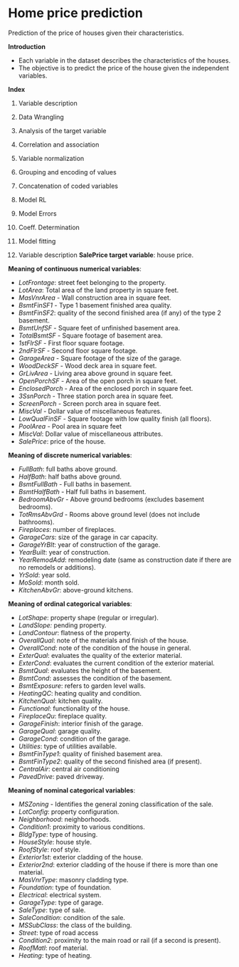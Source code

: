 # Home price prediction
Prediction of the price of houses given their characteristics.

**Introduction**
* Each variable in the dataset describes the characteristics of the houses.
* The objective is to predict the price of the house given the independent variables.

**Index**
1. Variable description
2. Data Wrangling
3. Analysis of the target variable
4. Correlation and association
5. Variable normalization
6. Grouping and encoding of values
7. Concatenation of coded variables
8. Model RL
9. Model Errors
10. Coeff. Determination
11. Model fitting

1. Variable description
**SalePrice target variable**: house price.

**Meaning of continuous numerical variables**:
* *LotFrontage*: street feet belonging to the property.
* *LotArea*: Total area of the land property in square feet.
* *MasVnrArea* - Wall construction area in square feet.
* *BsmtFinSF1* - Type 1 basement finished area quality.
* *BsmtFinSF2*: quality of the second finished area (if any) of the type 2 basement.
* *BsmtUnfSF* - Square feet of unfinished basement area.
* *TotalBsmtSF* - Square footage of basement area.
* *1stFlrSF* - First floor square footage.
* *2ndFlrSF* - Second floor square footage.
* *GarageArea* - Square footage of the size of the garage.
* *WoodDeckSF* - Wood deck area in square feet.
* *GrLivArea* - Living area above ground in square feet.
* *OpenPorchSF* - Area of the open porch in square feet.
* *EnclosedPorch* - Area of the enclosed porch in square feet.
* *3SsnPorch* - Three station porch area in square feet.
* *ScreenPorch* - Screen porch area in square feet.
* *MiscVal* - Dollar value of miscellaneous features.
* *LowQualFinSF* - Square footage with low quality finish (all floors).
* *PoolArea* - Pool area in square feet
* *MiscVal*: Dollar value of miscellaneous attributes.
* *SalePrice*: price of the house.

**Meaning of discrete numerical variables**:
* *FullBath*: full baths above ground.
* *HalfBath*: half baths above ground.
* *BsmtFullBath* - Full baths in basement.
* *BsmtHalfBath* - Half full baths in basement.
* *BedroomAbvGr* - Above ground bedrooms (excludes basement bedrooms).
* *TotRmsAbvGrd* - Rooms above ground level (does not include bathrooms).
* *Fireplaces*: number of fireplaces.
* *GarageCars*: size of the garage in car capacity.
* *GarageYrBlt*: year of construction of the garage.
* *YearBuilt*: year of construction.
* *YearRemodAdd*: remodeling date (same as construction date if there are no remodels or additions).
* *YrSold*: year sold.
* *MoSold*: month sold.
* *KitchenAbvGr*: above-ground kitchens.

**Meaning of ordinal categorical variables**:
* *LotShape*: property shape (regular or irregular).
* *LandSlope:* pending property.
* *LandContour*: flatness of the property.
* *OverallQual*: note of the materials and finish of the house.
* *OverallCond*: note of the condition of the house in general.
* *ExterQual*: evaluates the quality of the exterior material.
* *ExterCond*: evaluates the current condition of the exterior material.
* *BsmtQual*: evaluates the height of the basement.
* *BsmtCond*: assesses the condition of the basement.
* *BsmtExposure*: refers to garden level walls.
* *HeatingQC*: heating quality and condition.
* *KitchenQual*: kitchen quality.
* *Functional*: functionality of the house.
* *FireplaceQu*: fireplace quality.
* *GarageFinish*: interior finish of the garage.
* *GarageQual*: garage quality.
* *GarageCond*: condition of the garage.
* *Utilities*: type of utilities available.
* *BsmtFinType1*: quality of finished basement area.
* *BsmtFinType2*: quality of the second finished area (if present).
* *CentralAir*: central air conditioning
* *PavedDrive*: paved driveway.

**Meaning of nominal categorical variables**:
* *MSZoning* - Identifies the general zoning classification of the sale.
* *LotConfig*: property configuration.
* *Neighborhood*: neighborhoods.
* *Condition1*: proximity to various conditions.
* *BldgType*: type of housing.
* *HouseStyle*: house style.
* *RoofStyle*: roof style.
* *Exterior1st*: exterior cladding of the house.
* *Exterior2nd*: exterior cladding of the house if there is more than one material.
* *MasVnrType*: masonry cladding type.
* *Foundation*: type of foundation.
* *Electrical*: electrical system.
* *GarageType*: type of garage.
* *SaleType*: type of sale.
* *SaleCondition*: condition of the sale.
* *MSSubClass*: the class of the building.
* *Street*: type of road access
* *Condition2*: proximity to the main road or rail (if a second is present).
* *RoofMatl*: roof material.
* *Heating*: type of heating.
